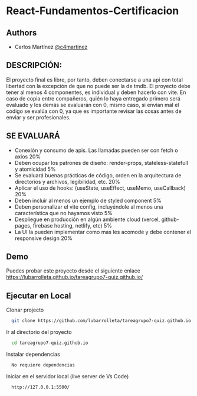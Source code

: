 # React-Fundamentos-Certificacion


## Authors

- Carlos Martínez [@c4martinez](https://www.github.com/c4martinez)


## DESCRIPCIÓN:

El proyecto final es libre, por tanto, deben conectarse a una api con total libertad con la excepción de que no puede ser la de tmdb. El proyecto debe tener al menos 4 componentes, es individual y deben hacerlo con vite. En caso de copia entre compañeros, quién lo haya entregado primero será evaluado y los demás se evaluarán con 0, mismo caso, si envían mal el código se evalúa con 0, ya que es importante revisar las cosas antes de enviar y ser profesionales.


## SE EVALUARÁ

- Conexión y consumo de apis. Las llamadas pueden ser con fetch o axios 20%
- Deben ocupar los patrones de diseño: render-props, stateless-statefull y atomicidad 5%
- Se evaluará buenas prácticas de código, orden en la arquitectura de directorios y archivos, legibilidad, etc. 20%
- Aplicar el uso de hooks: (useState, useEffect, useMemo, useCallback) 20%
- Deben incluir al menos un ejemplo de styled component 5%
- Deben personalizar el vite config, incluyéndole al menos una característica que no hayamos visto 5%
- Despliegue en producción en algún ambiente cloud (vercel, github-pages, firebase hosting, netlify, etc) 5%
- La UI la pueden implementar como mas les acomode y debe contener el responsive design 20%


## Demo

Puedes probar este proyecto desde el siguiente enlace
https://lubarrolleta.github.io/tareagrupo7-quiz.github.io/


## Ejecutar en Local

Clonar projecto

```bash
  git clone https://github.com/lubarrolleta/tareagrupo7-quiz.github.io.git
```

Ir al directorio del proyecto

```bash
  cd tareagrupo7-quiz.github.io
```

Instalar dependencias

```bash
  No requiere dependencias
```

Iniciar en el servidor local (live server de Vs Code)

```bash
  http://127.0.0.1:5500/
```
